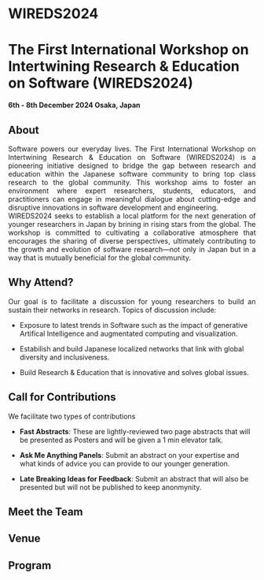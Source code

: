 # WIREDS2024

# The First International Workshop on Intertwining Research & Education on Software (WIREDS2024)

**6th - 8th December 2024 Osaka, Japan**

## About

<p style='text-align: justify;'>
Software powers our everyday lives. The First International Workshop on Intertwining Research & Education on Software (WIREDS2024) is a pioneering initiative designed to bridge the gap between research and education within the Japanese software community to bring top class research to the global community. This workshop aims to foster an environment where expert researchers, students, educators, and practitioners can engage in meaningful dialogue about cutting-edge and disruptive innovations in software development and engineering.
<br>
WIREDS2024 seeks to establish a local platform for the next generation of younger researchers in Japan by brining in rising stars from the global. The workshop is committed to cultivating a collaborative atmosphere that encourages the sharing of diverse perspectives, ultimately contributing to the growth and evolution of software research—not only in Japan but in a way that is mutually beneficial for the global community.
</p>

## Why Attend?
<p style='text-align: justify;'>
Our goal is to facilitate a discussion for young researchers to build an sustain their networks in research. Topics of discussion include:
</p>

- Exposure to latest trends in Software such as the impact of generative Artifical Intelligence and augmentated computing and visualization. 
  
- Estabilish and build Japanese localized networks that link with global diversity and inclusiveness.
  
- Build Research & Education that is innovative and solves global issues.


## Call for Contributions
<p style='text-align: justify;'>
We facilitate two types of contributions
</p>

- **Fast Abstracts**: These are lightly-reviewed two page abstracts that will be presented as Posters and will be given a 1 min elevator talk.

- **Ask Me Anything Panels**: Submit an abstract on your expertise and what kinds of advice you can provide to our younger generation.
  
- **Late Breaking Ideas for Feedback**: Submit an abstract that will also be presented but will not be published to keep anonmynity. 

## Meet the Team

## Venue

## Program

